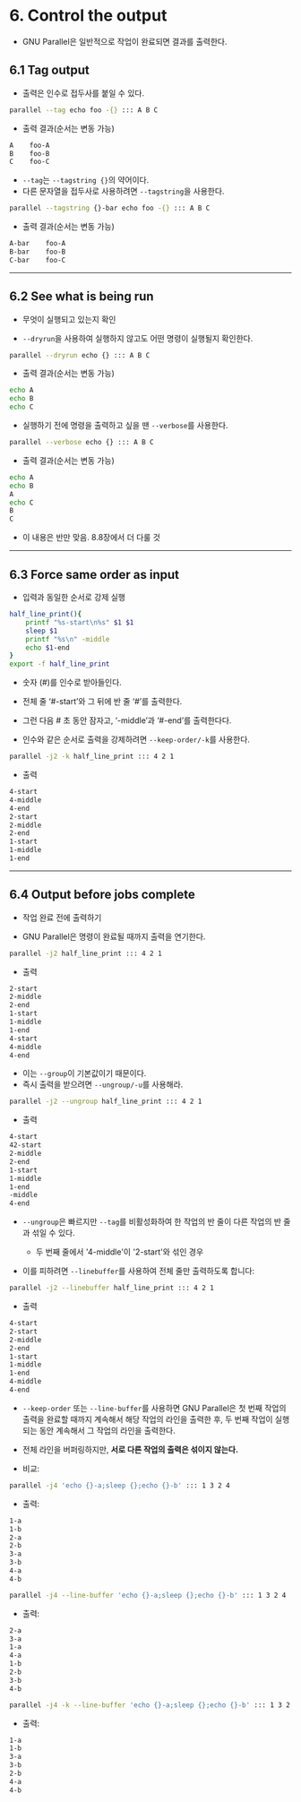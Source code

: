 # 6. Control the output
- GNU Parallel은 일반적으로 작업이 완료되면 결과를 출력한다.
## 6.1 Tag output
- 출력은 인수로 접두사를 붙일 수 있다.
```bash
parallel --tag echo foo -{} ::: A B C
```

- 출력 결과(순서는 변동 가능)
```bash
A    foo-A
B    foo-B
C    foo-C
```

- `--tag`는 `--tagstring {}`의 약어이다.
- 다른 문자열을 접두사로 사용하려면 `--tagstring`을 사용한다.
```bash
parallel --tagstring {}-bar echo foo -{} ::: A B C
```

- 출력 결과(순서는 변동 가능)
```bash
A-bar    foo-A
B-bar    foo-B
C-bar    foo-C
```

---
## 6.2 See what is being run
- 무엇이 실행되고 있는지 확인

- `--dryrun`을 사용하여 실행하지 않고도 어떤 명령이 실행될지 확인한다.
```bash
parallel --dryrun echo {} ::: A B C
```

- 출력 결과(순서는 변동 가능)
```bash
echo A
echo B
echo C
```

- 실행하기 전에 명령을 출력하고 싶을 땐 `--verbose`를 사용한다.
```bash
parallel --verbose echo {} ::: A B C
```

- 출력 결과(순서는 변동 가능)
```bash
echo A
echo B
A
echo C
B
C
```

- 이 내용은 반만 맞음. 8.8장에서 더 다룰 것

---
## 6.3 Force same order as input
- 입력과 동일한 순서로 강제 실행

```bash
half_line_print(){
	printf "%s-start\n%s" $1 $1
	sleep $1
	printf "%s\n" -middle
	echo $1-end
}
export -f half_line_print
```

- 숫자 (#)를 인수로 받아들인다. 
- 전체 줄 ‘#-start’와 그 뒤에 반 줄 ‘#’를 출력한다. 
- 그런 다음 # 초 동안 잠자고, ‘-middle’과 ‘#-end’를 출력한다다.

- 인수와 같은 순서로 출력을 강제하려면 `--keep-order/-k`를 사용한다.

```bash
parallel -j2 -k half_line_print ::: 4 2 1
```

- 출력
```bash
4-start
4-middle
4-end
2-start
2-middle
2-end
1-start
1-middle
1-end
```

---
## 6.4 Output before jobs complete
- 작업 완료 전에 출력하기

- GNU Parallel은 명령이 완료될 때까지 출력을 연기한다.

```bash
parallel -j2 half_line_print ::: 4 2 1
```

- 출력
```bash
2-start
2-middle
2-end
1-start
1-middle
1-end
4-start
4-middle
4-end
```

- 이는 `--group`이 기본값이기 때문이다. 
- 즉시 출력을 받으려면 `--ungroup/-u`를 사용해라.

```bash
parallel -j2 --ungroup half_line_print ::: 4 2 1
```

- 출력
```bash
4-start
42-start
2-middle
2-end
1-start
1-middle
1-end
-middle
4-end
```

- `--ungroup`은 빠르지만 `--tag`를 비활성화하여 한 작업의 반 줄이 다른 작업의 반 줄과 섞일 수 있다. 
	- 두 번째 줄에서 '4-middle'이 '2-start'와 섞인 경우

- 이를 피하려면 `--linebuffer`를 사용하여 전체 줄만 출력하도록 합니다:

```bash
parallel -j2 --linebuffer half_line_print ::: 4 2 1
```

- 출력
```bash
4-start
2-start
2-middle
2-end
1-start
1-middle
1-end
4-middle
4-end
```

- `--keep-order` 또는 `--line-buffer`를 사용하면 GNU Parallel은 첫 번째 작업의 출력을 완료할 때까지 계속해서 해당 작업의 라인을 출력한 후, 두 번째 작업이 실행되는 동안 계속해서 그 작업의 라인을 출력한다. 
- 전체 라인을 버퍼링하지만, **서로 다른 작업의 출력은 섞이지 않는다.**

- 비교:
```bash
parallel -j4 'echo {}-a;sleep {};echo {}-b' ::: 1 3 2 4
```

- 출력:
```bash
1-a
1-b
2-a
2-b
3-a
3-b
4-a
4-b
```


```bash
parallel -j4 --line-buffer 'echo {}-a;sleep {};echo {}-b' ::: 1 3 2 4
```

- 출력:
```bash
2-a
3-a
1-a
4-a
1-b
2-b
3-b
4-b
```


```bash
parallel -j4 -k --line-buffer 'echo {}-a;sleep {};echo {}-b' ::: 1 3 2 4
```

- 출력:
```bash
1-a
1-b
3-a
3-b
2-b
4-a
4-b
```